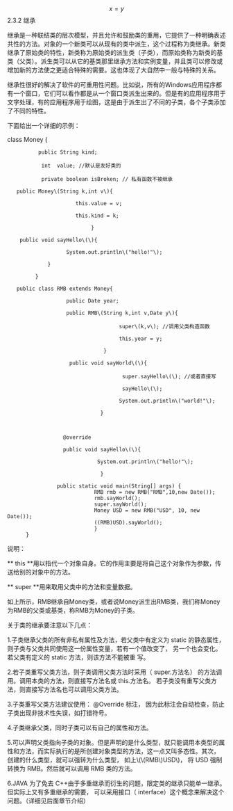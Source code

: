 $$x = y$$2.3.2 继承

继承是一种联结类的层次模型，并且允许和鼓励类的重用，它提供了一种明确表述共性的方法。对象的一个新类可以从现有的类中派生，这个过程称为类继承。新类继承了原始类的特性，新类称为原始类的派生类（子类），而原始类称为新类的基类（父类）。派生类可以从它的基类那里继承方法和实例变量，并且类可以修改或增加新的方法使之更适合特殊的需要。这也体现了大自然中一般与特殊的关系。

继承性很好的解决了软件的可重用性问题。比如说，所有的Windows应用程序都有一个窗口，它们可以看作都是从一个窗口类派生出来的。但是有的应用程序用于文字处理，有的应用程序用于绘图，这是由于派生出了不同的子类，各个子类添加了不同的特性。

下面给出一个详细的示例：

class Money {

```
          public String kind;

           int  value; //默认是友好类的

           private boolean isBroken; // 私有函数不被继承

   public Money\(String k,int v\){

                      this.value = v;

                      this.kind = k;

                           }

    public void sayHello\(\){

                   System.out.println\("hello!"\);

             }

         }
```

```
   public class RMB extends Money{

                   public Date year;

                   public RMB\(String k,int v,Date y\){

                                    super\(k,v\); //调用父类构造函数

                                    this.year = y;

                               }

                    public void sayWorld\(\){

                                     super.sayHello\(\); //或者直接写

                                     sayHello\(\);

                                    System.out.println\("world!"\);

                              } 



                  @override

                  public void sayHello\(\){

                             System.out.println\("hello!"\);

                              }

                public static void main(String[] args) {
                            RMB rmb = new RMB("RMB",10,new Date());
                            rmb.sayWorld();
                            super.sayWorld();
                            Money USD = new RMB("USD", 10, new Date());
                            ((RMB)USD).sayWorld();
                            }
      }
```

说明：

** this **用以指代一个对象自身。它的作用主要是将自己这个对象作为参数，传送给别的对象中的方法。

** super  **用来取用父类中的方法和变量数据。

如上所示，RMB继承自Money类，或者说Money派生出RMB类，我们称Money为RMB的父类或基类，称RMB为Money的子类。

关于类的继承要注意以下几点：

1.子类继承父类的所有非私有属性及方法，若父类中有定义为 static 的静态属性，则子类与父类共同使用这一份属性变量，若有一个值改变了，  另一个也会变化。若父类有定义的 static 方法，则该方法不能被重 写。

2.若子类重写父类方法，则子类调用父类方法时采用（ super.方法名） 的方法调用。调用本类的方法，则直接写方法名或 this.方法名。 若子类没有重写父类方法，则直接写方法名也可以调用父类方法。

3.子类重写父类方法建议使用： @Override 标注， 因为此标注会自动检查，防止子类出现非技术性失误，如打错符号。

4.子类继承父类，同时子类可以有自己的属性和方法。

5.可以声明父类指向子类的对象。但是声明的是什么类型，就只能调用本类型的属性和方法，而实际执行的是所创建对象类型的方法，这一点又叫多态性。其次， 创建的什么类型，就可以强转为什么类型， 如上\\(\\(RMB\\)USD\\)， 将 USD 强制转换为 RMB。然后就可以调用 RMB 类的方法。

6.JAVA 为了免去 C++由于多重继承而衍生的问题，限定类的继承只能单一继承。但实际上又有多重继承的需要， 可以采用接口（ interface）这个概念来解决这个问题。（详细见后面章节介绍）

